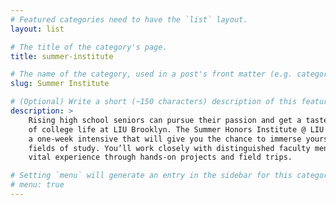 ```yaml
---
# Featured categories need to have the `list` layout.
layout: list

# The title of the category's page.
title: summer-institute

# The name of the category, used in a post's front matter (e.g. category: <slug>).
slug: Summer Institute

# (Optional) Write a short (~150 characters) description of this featured category.
description: >
	Rising high school seniors can pursue their passion and get a taste 
	of college life at LIU Brooklyn. The Summer Honors Institute @ LIU Brooklyn is 
	a one-week intensive that will give you the chance to immerse yourself in different 
	fields of study. You’ll work closely with distinguished faculty mentors and gain 
	vital experience through hands-on projects and field trips.

# Setting `menu` will generate an entry in the sidebar for this category.
# menu: true
---
```

